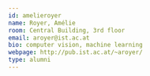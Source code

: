 ```yaml
---
id: amelieroyer
name: Royer, Amélie
room: Central Building, 3rd floor
email: aroyer@ist.ac.at
bio: computer vision, machine learning
webpage: http://pub.ist.ac.at/~aroyer/
type: alumni
---
```

